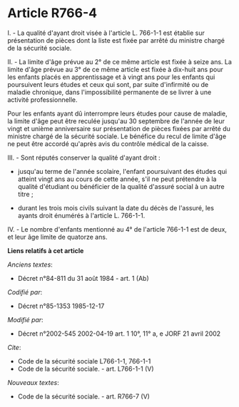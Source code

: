 # Article R766-4

I. - La qualité d'ayant droit visée à l'article L. 766-1-1 est établie sur présentation de pièces dont la liste est fixée par
arrêté du ministre chargé de la sécurité sociale.

II. - La limite d'âge prévue au 2° de ce même article est fixée à seize ans. La limite d'âge prévue au 3° de ce même article
est fixée à dix-huit ans pour les enfants placés en apprentissage et à vingt ans pour les enfants qui poursuivent leurs
études et ceux qui sont, par suite d'infirmité ou de maladie chronique, dans l'impossibilité permanente de se livrer à une
activité professionnelle.

Pour les enfants ayant dû interrompre leurs études pour cause de maladie, la limite d'âge peut être reculée jusqu'au 30
septembre de l'année de leur vingt et unième anniversaire sur présentation de pièces fixées par arrêté du ministre chargé de
la sécurité sociale. Le bénéfice du recul de limite d'âge ne peut être accordé qu'après avis du contrôle médical de la
caisse.

III. - Sont réputés conserver la qualité d'ayant droit :

- jusqu'au terme de l'année scolaire, l'enfant poursuivant des études qui atteint vingt ans au cours de cette année, s'il ne
peut prétendre à la qualité d'étudiant ou bénéficier de la qualité d'assuré social à un autre titre ;

- durant les trois mois civils suivant la date du décès de l'assuré, les ayants droit énumérés à l'article L. 766-1-1.

IV. - Le nombre d'enfants mentionné au 4° de l'article 766-1-1 est de deux, et leur âge limite de quatorze ans.

**Liens relatifs à cet article**

_Anciens textes_:

  - Décret n°84-811 du 31 août 1984 - art. 1 (Ab)

_Codifié par_:

  - Décret n°85-1353 1985-12-17

_Modifié par_:

  - Décret n°2002-545 2002-04-19 art. 1 10°, 11° a, e JORF 21 avril 2002

_Cite_:

  - Code de la sécurité sociale L766-1-1, 766-1-1
  - Code de la sécurité sociale. - art. L766-1-1 (V)

_Nouveaux textes_:

  - Code de la sécurité sociale. - art. R766-7 (V)
